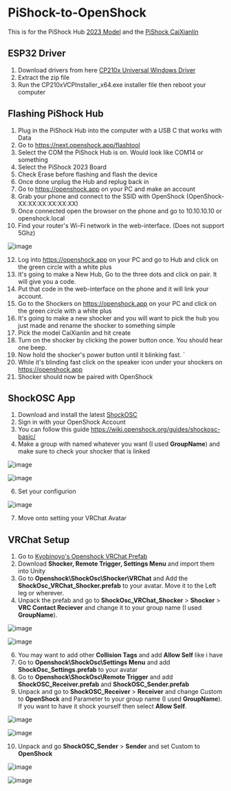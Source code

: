 # PiShock-to-OpenShock

This is for the PiShock Hub [2023 Model](https://wiki.openshock.org/hardware/boards/pishock/2023-pishock/) and the [PiShock CaiXianlin](https://wiki.openshock.org/hardware/shockers/caixianlin/#media)

## ESP32 Driver

1. Download drivers from here [CP210x Universal Windows Driver](https://download.openshock.org/drivers/CP210x_Universal_Windows_Driver.zip)
2. Extract the zip file
3. Run the CP210xVCPInstaller_x64.exe installer file then reboot your computer

## Flashing PiShock Hub 

1. Plug in the PiShock Hub into the computer with a USB C that works with Data 
2. Go to https://next.openshock.app/flashtool
3. Select the COM the PiShock Hub is on. Would look like COM14 or something
4. Select the PiShock 2023 Board
5. Check Erase before flashing and flash the device
6. Once done unplug the Hub and replug back in
7. Go to https://openshock.app on your PC and make an account
8. Grab your phone and connect to the SSID with OpenShock (OpenShock-XX:XX:XX:XX:XX:XX)
9. Once connected open the browser on the phone and go to 10.10.10.10 or openshock.local
10. Find your router's Wi-Fi network in the web-interface. (Does not support 5Ghz)
    
![image](https://github.com/user-attachments/assets/a5ff6680-a542-46df-bd1d-703a3727af03)
    
12. Log into https://openshock.app on your PC and go to Hub and click on the green circle with a white plus
13. It's going to make a New Hub, Go to the three dots and click on pair. It will give you a code.
14. Put that code in the web-interface on the phone and it will link your account.
15. Go to the Shockers on https://openshock.app on your PC and click on the green circle with a white plus
16. It's going to make a new shocker and you will want to pick the hub you just made and rename the shocker to something simple
17. Pick the model CaiXianlin and hit create
18. Turn on the shocker by clicking the power button once. You should hear one beep.
19. Now hold the shocker's power button until it blinking fast. `
20. While it's blinding fast click on the speaker icon under your shockers on https://openshock.app
21. Shocker should now be paired with OpenShock

## ShockOSC App
1. Download and install the latest [ShockOSC](https://github.com/OpenShock/ShockOSC/releases/)
2. Sign in with your OpenShock Account
3. You can follow this guide https://wiki.openshock.org/guides/shockosc-basic/
4. Make a group with named whatever you want (I used **GroupName**) and make sure to check your shocker that is linked
   
![image](https://github.com/user-attachments/assets/eb6d845a-7705-4966-a19b-bf8a1a948820)

![image](https://github.com/user-attachments/assets/fd0d839d-a177-4cab-b4d1-78998a21b845)

6. Set your configurion
   
![image](https://github.com/user-attachments/assets/fba68fd1-73b6-4049-a2c6-2a0ed139a119)

7. Move onto setting your VRChat Avatar


## VRChat Setup

1. Go to [Kyobinoyo's Openshock VRChat Prefab](https://github.com/Kyobinoyo/OpenshockPrefabs)
2. Download **Shocker, Remote Trigger, Settings Menu** and import them into Unity
3. Go to **Openshock\ShockOsc\Shocker\VRChat** and Add the **ShockOsc_VRChat_Shocker.prefab** to your avatar. Move it to the Left leg or wherever.
4. Unpack the prefab and go to **ShockOsc_VRChat_Shocker** > **Shocker** > **VRC Contact Reciever** and change it to your group name (I used **GroupName**).
   
![image](https://github.com/user-attachments/assets/ab2284db-5d17-404e-8a6f-1a636cec1fd6)

![image](https://github.com/user-attachments/assets/7c3ebe70-5824-461d-b1c2-7e4118a24fb8)

6. You may want to add other **Collision Tags** and add **Allow Self** like i have
7. Go to **Openshock\ShockOsc\Settings Menu** and add **ShockOsc_Settings.prefab** to your avatar
8. Go to **Openshock\ShockOsc\Remote Trigger** and add **ShockOSC_Receiver.prefab** and **ShockOSC_Sender.prefab**
9. Unpack and go to **ShockOSC_Receiver** > **Receiver** and change Custom to **OpenShock** and Parameter to your group name (I used **GroupName**). If you want to have it shock yourself then select **Allow Self**.
    
![image](https://github.com/user-attachments/assets/01410a29-822b-4429-aee0-1bb43142c089)

![image](https://github.com/user-attachments/assets/e29d53a1-4db8-4538-944a-8b3fee003185)

10. Unpack and go **ShockOSC_Sender** > **Sender** and set Custom to **OpenShock**
    
![image](https://github.com/user-attachments/assets/0af95772-6a0c-415a-951b-2661bc132f29)

![image](https://github.com/user-attachments/assets/90fd3155-7f24-4aa6-9cf1-69112d4951ec)



 



